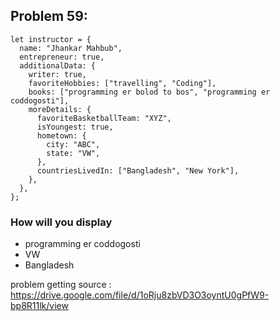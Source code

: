 
## Problem 59:

```
let instructor = {
  name: "Jhankar Mahbub",
  entrepreneur: true,
  additionalData: {
    writer: true,
    favoriteHobbies: ["travelling", "Coding"],
    books: ["programming er bolod to bos", "programming er coddogosti"],
    moreDetails: {
      favoriteBasketballTeam: "XYZ",
      isYoungest: true,
      hometown: {
        city: "ABC",
        state: "VW",
      },
      countriesLivedIn: ["Bangladesh", "New York"],
    },
  },
};

```

### How will you display
- programming er coddogosti
- VW
- Bangladesh

problem getting source : https://drive.google.com/file/d/1oRju8zbVD3O3oyntU0gPfW9-bp8R11lk/view


